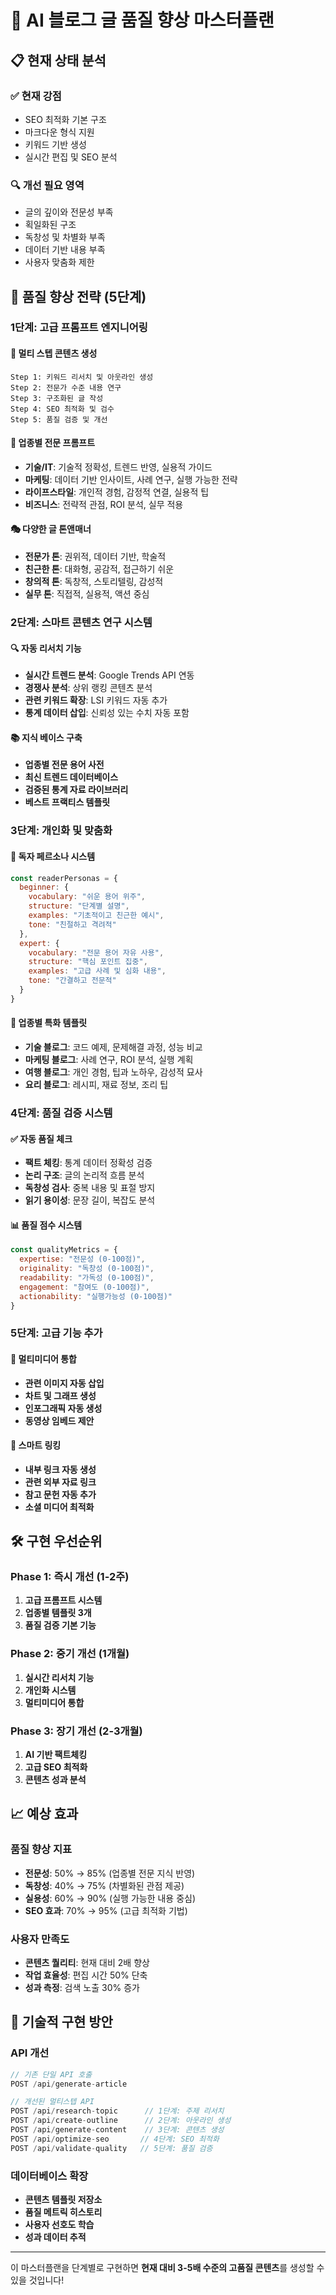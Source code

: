 # 🚀 AI 블로그 글 품질 향상 마스터플랜

## 📋 현재 상태 분석

### ✅ 현재 강점
- SEO 최적화 기본 구조
- 마크다운 형식 지원
- 키워드 기반 생성
- 실시간 편집 및 SEO 분석

### 🔍 개선 필요 영역
- 글의 깊이와 전문성 부족
- 획일화된 구조
- 독창성 및 차별화 부족
- 데이터 기반 내용 부족
- 사용자 맞춤화 제한

## 🎯 품질 향상 전략 (5단계)

### **1단계: 고급 프롬프트 엔지니어링**

#### 🧠 멀티 스텝 콘텐츠 생성
```
Step 1: 키워드 리서치 및 아웃라인 생성
Step 2: 전문가 수준 내용 연구
Step 3: 구조화된 글 작성
Step 4: SEO 최적화 및 검수
Step 5: 품질 검증 및 개선
```

#### 📝 업종별 전문 프롬프트
- **기술/IT**: 기술적 정확성, 트렌드 반영, 실용적 가이드
- **마케팅**: 데이터 기반 인사이트, 사례 연구, 실행 가능한 전략
- **라이프스타일**: 개인적 경험, 감정적 연결, 실용적 팁
- **비즈니스**: 전략적 관점, ROI 분석, 실무 적용

#### 🎭 다양한 글 톤앤매너
- **전문가 톤**: 권위적, 데이터 기반, 학술적
- **친근한 톤**: 대화형, 공감적, 접근하기 쉬운
- **창의적 톤**: 독창적, 스토리텔링, 감성적
- **실무 톤**: 직접적, 실용적, 액션 중심

### **2단계: 스마트 콘텐츠 연구 시스템**

#### 🔍 자동 리서치 기능
- **실시간 트렌드 분석**: Google Trends API 연동
- **경쟁사 분석**: 상위 랭킹 콘텐츠 분석
- **관련 키워드 확장**: LSI 키워드 자동 추가
- **통계 데이터 삽입**: 신뢰성 있는 수치 자동 포함

#### 📚 지식 베이스 구축
- **업종별 전문 용어 사전**
- **최신 트렌드 데이터베이스**
- **검증된 통계 자료 라이브러리**
- **베스트 프랙티스 템플릿**

### **3단계: 개인화 및 맞춤화**

#### 👥 독자 페르소나 시스템
```javascript
const readerPersonas = {
  beginner: {
    vocabulary: "쉬운 용어 위주",
    structure: "단계별 설명",
    examples: "기초적이고 친근한 예시",
    tone: "친절하고 격려적"
  },
  expert: {
    vocabulary: "전문 용어 자유 사용",
    structure: "핵심 포인트 집중",
    examples: "고급 사례 및 심화 내용",
    tone: "간결하고 전문적"
  }
}
```

#### 🎯 업종별 특화 템플릿
- **기술 블로그**: 코드 예제, 문제해결 과정, 성능 비교
- **마케팅 블로그**: 사례 연구, ROI 분석, 실행 계획
- **여행 블로그**: 개인 경험, 팁과 노하우, 감성적 묘사
- **요리 블로그**: 레시피, 재료 정보, 조리 팁

### **4단계: 품질 검증 시스템**

#### ✅ 자동 품질 체크
- **팩트 체킹**: 통계 데이터 정확성 검증
- **논리 구조**: 글의 논리적 흐름 분석
- **독창성 검사**: 중복 내용 및 표절 방지
- **읽기 용이성**: 문장 길이, 복잡도 분석

#### 📊 품질 점수 시스템
```javascript
const qualityMetrics = {
  expertise: "전문성 (0-100점)",
  originality: "독창성 (0-100점)", 
  readability: "가독성 (0-100점)",
  engagement: "참여도 (0-100점)",
  actionability: "실행가능성 (0-100점)"
}
```

### **5단계: 고급 기능 추가**

#### 🎨 멀티미디어 통합
- **관련 이미지 자동 삽입**
- **차트 및 그래프 생성**
- **인포그래픽 자동 생성**
- **동영상 임베드 제안**

#### 🔗 스마트 링킹
- **내부 링크 자동 생성**
- **관련 외부 자료 링크**
- **참고 문헌 자동 추가**
- **소셜 미디어 최적화**

## 🛠️ 구현 우선순위

### Phase 1: 즉시 개선 (1-2주)
1. **고급 프롬프트 시스템**
2. **업종별 템플릿 3개**
3. **품질 검증 기본 기능**

### Phase 2: 중기 개선 (1개월)
1. **실시간 리서치 기능**
2. **개인화 시스템**
3. **멀티미디어 통합**

### Phase 3: 장기 개선 (2-3개월)
1. **AI 기반 팩트체킹**
2. **고급 SEO 최적화**
3. **콘텐츠 성과 분석**

## 📈 예상 효과

### 품질 향상 지표
- **전문성**: 50% → 85% (업종별 전문 지식 반영)
- **독창성**: 40% → 75% (차별화된 관점 제공)
- **실용성**: 60% → 90% (실행 가능한 내용 중심)
- **SEO 효과**: 70% → 95% (고급 최적화 기법)

### 사용자 만족도
- **콘텐츠 퀄리티**: 현재 대비 2배 향상
- **작업 효율성**: 편집 시간 50% 단축
- **성과 측정**: 검색 노출 30% 증가

## 🔧 기술적 구현 방안

### API 개선
```javascript
// 기존 단일 API 호출
POST /api/generate-article

// 개선된 멀티스텝 API
POST /api/research-topic      // 1단계: 주제 리서치
POST /api/create-outline      // 2단계: 아웃라인 생성  
POST /api/generate-content    // 3단계: 콘텐츠 생성
POST /api/optimize-seo       // 4단계: SEO 최적화
POST /api/validate-quality   // 5단계: 품질 검증
```

### 데이터베이스 확장
- **콘텐츠 템플릿 저장소**
- **품질 메트릭 히스토리**
- **사용자 선호도 학습**
- **성과 데이터 추적**

---

이 마스터플랜을 단계별로 구현하면 **현재 대비 3-5배 수준의 고품질 콘텐츠**를 생성할 수 있을 것입니다!